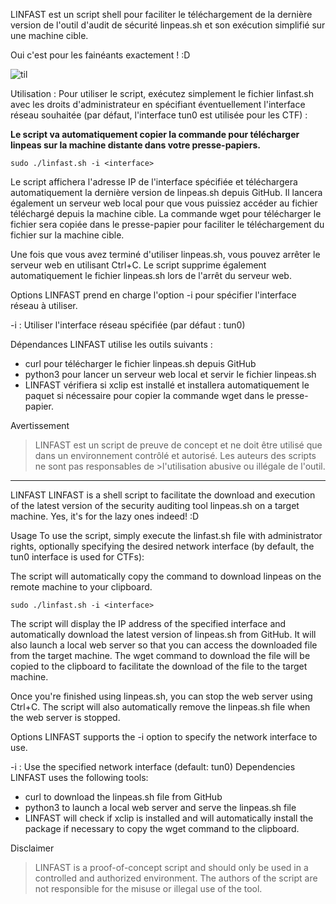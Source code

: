 LINFAST est un script shell pour faciliter le téléchargement de la dernière version de l'outil d'audit de sécurité linpeas.sh et son exécution simplifié sur une machine cible.

Oui c'est pour les fainéants exactement ! :D 

![til](https://github.com/Frozenka/linfast/blob/dd63823495bd278ef91ab498b112e085041aa882/La%20commande%20est%20automatiquement%20copi%C3%A9e%20dans%20votre%20presse-papiers..gif)


Utilisation :
Pour utiliser le script, exécutez simplement le fichier linfast.sh avec les droits d'administrateur en spécifiant éventuellement l'interface réseau souhaitée (par défaut, l'interface tun0 est utilisée pour les CTF) :

 **Le script va automatiquement copier la commande pour télécharger linpeas sur la machine distante dans votre presse-papiers.**

`sudo ./linfast.sh -i <interface>`

Le script affichera l'adresse IP de l'interface spécifiée et téléchargera automatiquement la dernière version de linpeas.sh depuis GitHub. Il lancera également un serveur web local pour que vous puissiez accéder au fichier téléchargé depuis la machine cible. La commande wget pour télécharger le fichier sera copiée dans le presse-papier pour faciliter le téléchargement du fichier sur la machine cible.

Une fois que vous avez terminé d'utiliser linpeas.sh, vous pouvez arrêter le serveur web en utilisant Ctrl+C. Le script supprime également automatiquement le fichier linpeas.sh lors de l'arrêt du serveur web.

Options
LINFAST prend en charge l'option -i pour spécifier l'interface réseau à utiliser.


-i <interface> : Utiliser l'interface réseau spécifiée (par défaut : tun0)

Dépendances
LINFAST utilise les outils suivants :

- curl pour télécharger le fichier linpeas.sh depuis GitHub
- python3 pour lancer un serveur web local et servir le fichier linpeas.sh
- LINFAST vérifiera si xclip est installé et installera automatiquement le paquet si nécessaire pour copier la commande wget dans le presse-papier.

Avertissement
>LINFAST est un script de preuve de concept et ne doit être utilisé que dans un environnement contrôlé et autorisé. Les auteurs des scripts ne sont pas responsables de >l'utilisation abusive ou illégale de l'outil.


--------------------------------------------------------------------------------------

LINFAST
LINFAST is a shell script to facilitate the download and execution of the latest version of the security auditing tool linpeas.sh on a target machine.
Yes, it's for the lazy ones indeed! :D
  
Usage
To use the script, simply execute the linfast.sh file with administrator rights, optionally specifying the desired network interface (by default, the tun0 interface is used for CTFs):
  
  The script will automatically copy the command to download linpeas on the remote machine to your clipboard.

`sudo ./linfast.sh -i <interface>`

The script will display the IP address of the specified interface and automatically download the latest version of linpeas.sh from GitHub. It will also launch a local web server so that you can access the downloaded file from the target machine. The wget command to download the file will be copied to the clipboard to facilitate the download of the file to the target machine.

Once you're finished using linpeas.sh, you can stop the web server using Ctrl+C. The script will also automatically remove the linpeas.sh file when the web server is stopped.

Options
LINFAST supports the -i option to specify the network interface to use.


-i <interface> : Use the specified network interface (default: tun0)
Dependencies
LINFAST uses the following tools:

- curl to download the linpeas.sh file from GitHub
- python3 to launch a local web server and serve the linpeas.sh file
- LINFAST will check if xclip is installed and will automatically install the package if necessary to copy the wget command to the clipboard.

Disclaimer
>LINFAST is a proof-of-concept script and should only be used in a controlled and authorized environment. The authors of the script are not responsible for the misuse or illegal use of the tool.
